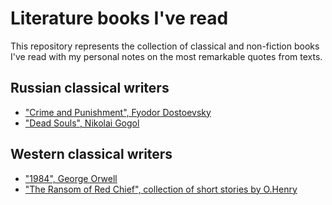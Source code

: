 # Literature books I've read

This repository represents the collection of classical and non-fiction books I've read with my personal notes on the most remarkable quotes from texts.

## Russian classical writers
- ["Crime and Punishment", Fyodor Dostoevsky](https://en.wikipedia.org/wiki/Crime_and_Punishment)
- ["Dead Souls", Nikolai Gogol](dead-souls/quotes.md)


## Western classical writers
- ["1984", George Orwell](https://en.wikipedia.org/wiki/Nineteen_Eighty-Four)
- ["The Ransom of Red Chief", collection of short stories by O.Henry](https://en.wikipedia.org/wiki/The_Ransom_of_Red_Chief)